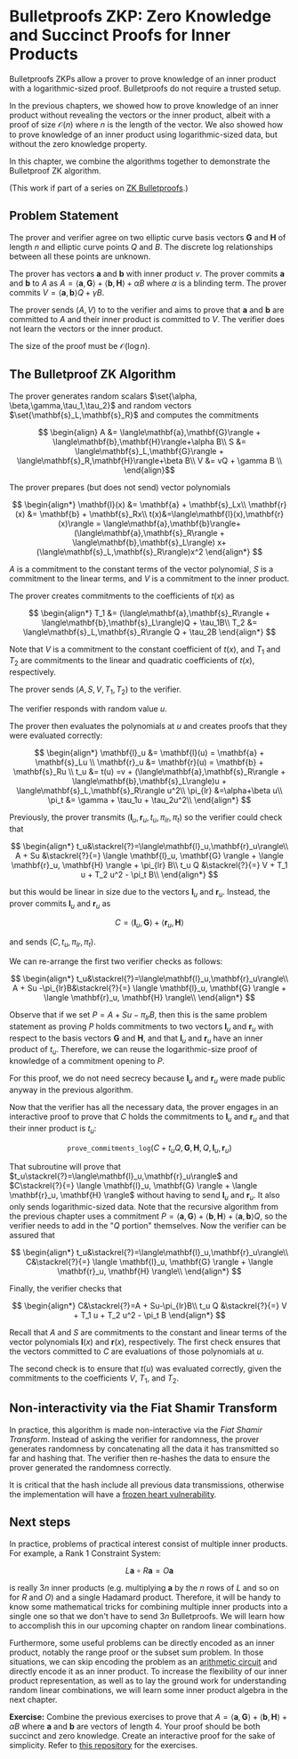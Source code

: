 # Bulletproofs ZKP: Zero Knowledge and Succinct Proofs for Inner Products

Bulletproofs ZKPs allow a prover to prove knowledge of an inner product with a logarithmic-sized proof. Bulletproofs do not require a trusted setup.

In the previous chapters, we showed how to prove knowledge of an inner product without revealing the vectors or the inner product, albeit with a proof of size $\mathcal{O}(n)$ where $n$ is the length of the vector. We also showed how to prove knowledge of an inner product using logarithmic-sized data, but without the zero knowledge property.

In this chapter, we combine the algorithms together to demonstrate the Bulletproof ZK algorithm.

(This work if part of a series on [ZK Bulletproofs](https://www.rareskills.io/post/bulletproofs-zk).)

## Problem Statement
The prover and verifier agree on two elliptic curve basis vectors $\mathbf{G}$ and $\mathbf{H}$ of length $n$ and elliptic curve points $Q$ and $B$. The discrete log relationships between all these points are unknown.

The prover has vectors $\mathbf{a}$ and $\mathbf{b}$ with inner product $v$. The prover commits $\mathbf{a}$ and $\mathbf{b}$ to $A$ as $A =\langle\mathbf{a},\mathbf{G}\rangle + \langle\mathbf{b},\mathbf{H}\rangle + \alpha B$ where $\alpha$ is a blinding term. The prover commits $V = \langle\mathbf{a},\mathbf{b}\rangle Q + \gamma B$.

The prover sends $(A, V)$ to to the verifier and aims to prove that $\mathbf{a}$ and $\mathbf{b}$ are committed to $A$ and their inner product is committed to $V$. The verifier does not learn the vectors or the inner product.

The size of the proof must be $\mathcal{O}(\log n)$.

## The Bulletproof ZK Algorithm

The prover generates random scalars $\set{\alpha, \beta,\gamma,\tau_1,\tau_2}$ and random vectors $\set{\mathbf{s}_L,\mathbf{s}_R}$ and computes the commitments

$$
\begin{align}
A &= \langle\mathbf{a},\mathbf{G}\rangle + \langle\mathbf{b},\mathbf{H}\rangle+\alpha B\\
S &= \langle\mathbf{s}_L,\mathbf{G}\rangle + \langle\mathbf{s}_R,\mathbf{H}\rangle+\beta B\\
V &= vQ + \gamma B \\
\end{align}$$

The prover prepares (but does not send) vector polynomials

$$
\begin{align*}
\mathbf{l}(x) &= \mathbf{a} + \mathbf{s}_Lx\\
\mathbf{r}(x) &= \mathbf{b} + \mathbf{s}_Rx\\
t(x)&=\langle\mathbf{l}(x),\mathbf{r}(x)\rangle = \langle\mathbf{a},\mathbf{b}\rangle+(\langle\mathbf{a},\mathbf{s}_R\rangle + \langle\mathbf{b},\mathbf{s}_L\rangle) x+(\langle\mathbf{s}_L,\mathbf{s}_R\rangle)x^2
\end{align*}
$$

$A$ is a commitment to the constant terms of the vector polynomial, $S$ is a commitment to the linear terms, and $V$ is a commitment to the inner product.

The prover creates commitments to the coefficients of $t(x)$ as

$$
\begin{align*}
T_1 &= (\langle\mathbf{a},\mathbf{s}_R\rangle + \langle\mathbf{b},\mathbf{s}_L\rangle)Q + \tau_1B\\
T_2 &= \langle\mathbf{s}_L,\mathbf{s}_R\rangle Q + \tau_2B
\end{align*}
$$

Note that $V$ is a commitment to the constant coefficient of $t(x)$, and $T_1$ and $T_2$ are commitments to the linear and quadratic coefficients of $t(x)$, respectively.

The prover sends $(A, S, V, T_1, T_2)$ to the verifier.

The verifier responds with random value $u$.

The prover then evaluates the polynomials at $u$ and creates proofs that they were evaluated correctly:

$$
\begin{align*}
\mathbf{l}_u &= \mathbf{l}(u) = \mathbf{a} + \mathbf{s}_Lu \\
\mathbf{r}_u &= \mathbf{r}(u) = \mathbf{b} + \mathbf{s}_Ru \\
t_u &= t(u) =v + (\langle\mathbf{a},\mathbf{s}_R\rangle + \langle\mathbf{b},\mathbf{s}_L\rangle)u + \langle\mathbf{s}_L,\mathbf{s}_R\rangle u^2\\
\pi_{lr} &=\alpha+\beta u\\
\pi_t &= \gamma + \tau_1u + \tau_2u^2\\
\end{align*}
$$

Previously, the prover transmits $(\mathbf{l}_u, \mathbf{r}_u, t_u, \pi_{lr}, \pi_t)$ so the verifier could check that 

$$
\begin{align*}
t_u&\stackrel{?}=\langle\mathbf{l}_u,\mathbf{r}_u\rangle\\
A + Su &\stackrel{?}{=} \langle \mathbf{l}_u, \mathbf{G} \rangle + \langle \mathbf{r}_u, \mathbf{H} \rangle + \pi_{lr} B\\
t_u Q &\stackrel{?}{=} V + T_1 u + T_2 u^2 - \pi_t B\\
\end{align*}
$$

but this would be linear in size due to the vectors $\mathbf{l}_u$ and $\mathbf{r}_u$. Instead, the prover commits $\mathbf{l}_u$ and $\mathbf{r}_u$ as

$$C=\langle\mathbf{l}_u,\mathbf{G}\rangle+\langle\mathbf{r}_u,\mathbf{H}\rangle$$

and sends $(C, t_u, \pi_{lr}, \pi_t)$.

We can re-arrange the first two verifier checks as follows:

$$
\begin{align*}
t_u&\stackrel{?}=\langle\mathbf{l}_u,\mathbf{r}_u\rangle\\
A + Su -\pi_{lr}B&\stackrel{?}{=} \langle \mathbf{l}_u, \mathbf{G} \rangle + \langle \mathbf{r}_u, \mathbf{H} \rangle\\
\end{align*}
$$

Observe that if we set $P = A + Su -\pi_{lr}B$, then this is the same problem statement as proving $P$ holds commitments to two vectors $\mathbf{l}_u$ and $\mathbf{r}_u$ with respect to the basis vectors $\mathbf{G}$ and $\mathbf{H}$, and that $\mathbf{l}_u$ and $\mathbf{r}_u$ have an inner product of $t_u$. Therefore, we can reuse the logarithmic-size proof of knowledge of a commitment opening to $P$.

For this proof, we do not need secrecy because $\mathbf{l}_u$ and $\mathbf{r}_u$ were made public anyway in the previous algorithm.

Now that the verifier has all the necessary data, the prover engages in an interactive proof to prove that $C$ holds the commitments to $\mathbf{l}_u$ and $\mathbf{r}_u$ and that their inner product is $t_u$:

$$\texttt{prove_commitments_log}(C + t_uQ, \mathbf{G}, \mathbf{H}, Q, \mathbf{l}_u, \mathbf{r}_u)$$

That subroutine will prove that $t_u\stackrel{?}=\langle\mathbf{l}_u,\mathbf{r}_u\rangle$ and $C\stackrel{?}{=} \langle \mathbf{l}_u, \mathbf{G} \rangle + \langle \mathbf{r}_u, \mathbf{H} \rangle$ without having to send $\mathbf{l}_u$ and $\mathbf{r}_u$. It also only sends logarithmic-sized data. Note that the recursive algorithm from the previous chapter uses a commitment $P = \langle \mathbf{a}, \mathbf{G} \rangle + \langle \mathbf{b}, \mathbf{H} \rangle + \langle\mathbf{a},\mathbf{b}\rangle Q$, so the verifier needs to add in the "$Q$ portion" themselves. Now the verifier can be assured that

$$
\begin{align*}
t_u&\stackrel{?}=\langle\mathbf{l}_u,\mathbf{r}_u\rangle\\
C&\stackrel{?}{=} \langle \mathbf{l}_u, \mathbf{G} \rangle + \langle \mathbf{r}_u, \mathbf{H} \rangle\\
\end{align*}
$$

Finally, the verifier checks that

$$
\begin{align*}
C&\stackrel{?}=A + Su-\pi_{lr}B\\
t_u Q &\stackrel{?}{=} V + T_1 u + T_2 u^2 - \pi_t B
\end{align*}
$$

Recall that $A$ and $S$ are commitments to the constant and linear terms of the vector polynomials $\mathbf{l}(x)$ and $\mathbf{r}(x)$, respectively. The first check ensures that the vectors committed to $C$ are evaluations of those polynomials at $u$.

The second check is to ensure that $t(u)$ was evaluated correctly, given the commitments to the coefficients $V$, $T_1$, and $T_2$.

## Non-interactivity via the Fiat Shamir Transform
In practice, this algorithm is made non-interactive via the *Fiat Shamir Transform*. Instead of asking the verifier for randomness, the prover generates randomness by concatenating all the data it has transmitted so far and hashing that. The verifier then re-hashes the data to ensure the prover generated the randomness correctly.

It is critical that the hash include all previous data transmissions, otherwise the implementation will have a [frozen heart vulnerability](https://blog.trailofbits.com/2022/04/15/the-frozen-heart-vulnerability-in-bulletproofs/).

## Next steps
In practice, problems of practical interest consist of multiple inner products. For example, a Rank 1 Constraint System:

$$L\mathbf{a}\circ R\mathbf{a} = O\mathbf{a}$$

is really $3n$ inner products (e.g. multiplying $\mathbf{a}$ by the $n$ rows of $L$ and so on for $R$ and $O$) and a single Hadamard product. Therefore, it will be handy to know some mathematical tricks for combining multiple inner products into a single one so that we don't have to send $3n$ Bulletproofs. We will learn how to accomplish this in our upcoming chapter on random linear combinations.

Furthermore, some useful problems can be directly encoded as an inner product, notably the range proof or the subset sum problem. In those situations, we can skip encoding the problem as an [arithmetic circuit](https://www.rareskills.io/post/arithmetic-circuit) and directly encode it as an inner product. To increase the flexibility of our inner product representation, as well as to lay the ground work for understanding random linear combinations, we will learn some inner product algebra in the next chapter.

**Exercise:** Combine the previous exercises to prove that $A =\langle\mathbf{a},\mathbf{G}\rangle + \langle\mathbf{b},\mathbf{H}\rangle + \alpha B$ where $\mathbf{a}$ and $\mathbf{b}$ are vectors of length 4. Your proof should be both succinct and zero knowledge. Create an interactive proof for the sake of simplicity. Refer to [this repository](https://github.com/RareSkills/ZK-bulletproofs) for the exercises.
